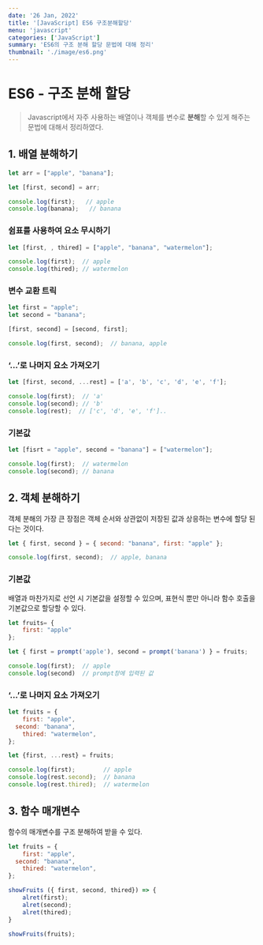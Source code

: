 ```yaml
---
date: '26 Jan, 2022'
title: '[JavaScript] ES6 구조분해할당'
menu: 'javascript'
categories: ['JavaScript']
summary: 'ES6의 구조 분해 할당 문법에 대해 정리'
thumbnail: './image/es6.png'
---
```

# ES6 - 구조 분해 할당
> Javascript에서 자주 사용하는 배열이나 객체를 변수로 **분해**할 수 있게 해주는 문법에 대해서 정리하였다.

## 1. 배열 분해하기

```jsx
let arr = ["apple", "banana"];

let [first, second] = arr;

console.log(first);   // apple
console.log(banana);   // banana
```

### 쉼표를 사용하여 요소 무시하기

```jsx
let [first, , thired] = ["apple", "banana", "watermelon"];

console.log(first);  // apple
console.log(thired); // watermelon
```

### 변수 교환 트릭

```jsx
let first = "apple";
let second = "banana";

[first, second] = [second, first];

console.log(first, second);  // banana, apple
```

### ‘...’로 나머지 요소 가져오기

```jsx
let [first, second, ...rest] = ['a', 'b', 'c', 'd', 'e', 'f'];

console.log(first);  // 'a'
console.log(second); // 'b'
console.log(rest);  // ['c', 'd', 'e', 'f']..
```

### 기본값

```jsx
let [fisrt = "apple", second = "banana"] = ["watermelon"];

console.log(first);  // watermelon
console.log(second); // banana
```

## 2. 객체 분해하기

객체 분해의 가장 큰 장점은 객체 순서와 상관없이 저장된 값과 상응하는 변수에 할당 된다는 것이다.

```jsx
let { first, second } = { second: "banana", first: "apple" };

console.log(first, second);  // apple, banana
```

### 기본값

배열과 마찬가지로 선언 시 기본값을 설정할 수 있으며, 표현식 뿐만 아니라 함수 호출을 기본값으로 할당할 수 있다.

```jsx
let fruits= {
	first: "apple"
};

let { first = prompt('apple'), second = prompt('banana') } = fruits;

console.log(first);  // apple
console.log(second)  // prompt창에 입력된 값
```

### ‘...’로 나머지 요소 가져오기

```jsx
let fruits = {
	first: "apple",
  second: "banana",
	thired: "watermelon",
};

let {first, ...rest} = fruits;

console.log(first);        // apple
console.log(rest.second);  // banana
console.log(rest.thired);  // watermelon
```

## 3. 함수 매개변수

함수의 매개변수를 구조 분해하여 받을 수 있다.

```jsx
let fruits = {
	first: "apple",
  second: "banana",
	thired: "watermelon",
};

showFruits ({ first, second, thired}) => {
	alret(first);
	alret(second);
	alret(thired);
}

showFruits(fruits);
```